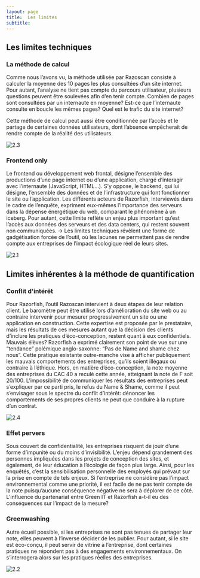 ```yaml
---
layout: page
title:  Les limites
subtitle:  
---
```

## Les limites techniques 

### La méthode de calcul

Comme nous l’avons vu, la méthode utilisée par Razoscan consiste à calculer la moyenne des 10 pages les plus consultées d’un site internet. Pour autant, l’analyse ne tient pas compte du parcours utilisateur, plusieurs questions peuvent être soulevées afin d’en tenir compte. 
Combien de pages sont consultées par un internaute en moyenne?
Est-ce que l’internaute consulte en boucle les mêmes pages?
Quel est le trafic du site internet?

Cette méthode de calcul peut aussi être conditionnée par l’accès et le partage de certaines données utilisateurs,  dont l’absence empêcherait de rendre compte de la réalité des utilisateurs.

![2.3](https://tinmarrr.github.io/photos/2.3.png)

### Frontend only

Le frontend ou développement web frontal, désigne l’ensemble des productions d’une page internet ou d’une application, chargé d’interagir avec l’internaute (JavaScript, HTML…). S’y oppose, le backend, qui lui désigne, l’ensemble des données et de l’infrastructure qui font fonctionner le site ou l’application. Les différents acteurs de Razorfish, interviewés dans le cadre de l’enquête, expriment eux-mêmes l’importance des serveurs dans la dépense énergétique du web, comparant le phénomène à un iceberg. Pour autant, cette limite reflète un enjeu plus important qu’est l’accès aux données des serveurs et des data centers, qui restent souvent non communiquées.
→ Les limites techniques révèlent une forme de gadgétisation forcée de l’outil, où les lacunes ne permettent pas de rendre compte aux entreprises de l’impact écologique réel de leurs sites. 

![2.1](https://tinmarrr.github.io/photos/2.1.png)



## Limites inhérentes à la méthode de quantification

### Conflit d’intérêt

Pour Razorfish, l’outil Razoscan intervient à deux étapes de leur relation client. Le baromètre peut être utilisé lors d’amélioration du site web ou au contraire intervenir pour mesurer progressivement un site ou une application en construction. Cette expertise est proposée par le prestataire, mais les résultats de ces mesures autant que la décision des clients d’inclure les pratiques d’éco-conception, restent quant à eux confidentiels. 
Mauvais élèves?
Razorfish a exprimé clairement son point de vue sur une “tendance” polémique anglo-saxonne: “Pas de Name and shame chez nous”. Cette pratique existante outre-manche vise à afficher publiquement les mauvais comportements des entreprises, qu’ils soient illégaux ou contraire à l’éthique. Hors, en matière d’éco-conception, la note moyenne des entreprises du CAC 40 a reculé cette année, atteignant la note de F soit 20/100.
L’impossibilité de communiquer les résultats des entreprises peut s’expliquer par ce parti pris, le refus du Name & Shame, comme il peut s’envisager sous le spectre du conflit d’intérêt: dénoncer les comportements de ses propres clients ne peut que conduire à la rupture d’un contrat. 

![2.4](https://tinmarrr.github.io/photos/2.4.png)

### Effet pervers

Sous couvert de confidentialité, les entreprises risquent de jouir d’une forme d’impunité ou du moins d’invisibilité. L’enjeu dépend grandement des personnes impliquées dans les projets de conception des sites, et également, de leur éducation à l’écologie de façon plus large. Ainsi, pour les enquêtés, c’est la sensibilisation personnelle des employés qui prévaut sur la prise en compte de tels enjeux.
Si l’entreprise ne considère pas l’impact environnemental comme une priorité, il est facile de ne pas tenir compte de la note puisqu’aucune conséquence négative ne sera à déplorer de ce côté. 
L’influence du partenariat entre Green IT et Razorfish a-t-il eu des conséquences sur l’impact de la mesure?

### Greenwashing

Autre écueil possible, si les entreprises ne sont pas tenues de partager leur note, elles peuvent à l’inverse décider de les publier. Pour autant, si le site est éco-conçu, il peut servir de vitrine à l’entreprise, dont certaines pratiques ne répondent pas à des engagements environnementaux. On s’interrogera alors sur les pratiques réelles des entreprises.

![2.2](https://tinmarrr.github.io/photos/2.2.png)
